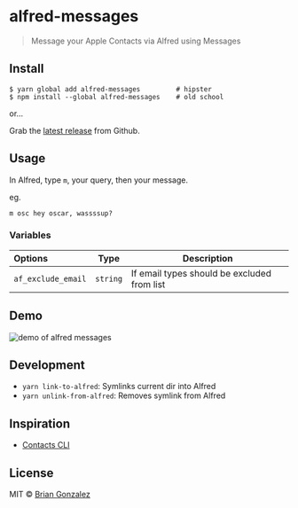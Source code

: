 # alfred-messages

> Message your Apple Contacts via Alfred using Messages

## Install

```
$ yarn global add alfred-messages         # hipster
$ npm install --global alfred-messages    # old school
```

or...

Grab the [latest release](https://github.com/briangonzalez/alfred-messages/releases) from Github.

## Usage

In Alfred, type `m`, your query, then your message.

eg.

```
m osc hey oscar, wassssup?
```

### Variables

| Options            | Type     | Description                                 |
| :----------------- | -------- | ------------------------------------------- |
| `af_exclude_email` | `string` | If email types should be excluded from list |

## Demo

![demo of alfred messages](https://user-images.githubusercontent.com/659829/27117260-a7bcc706-508a-11e7-80f9-d3db4360d19c.gif)

## Development

- `yarn link-to-alfred`: Symlinks current dir into Alfred
- `yarn unlink-from-alfred`: Removes symlink from Alfred

## Inspiration

- [Contacts CLI](https://github.com/keith/contacts-cli)

## License

MIT © [Brian Gonzalez](https://www.briangonzalez.org)
